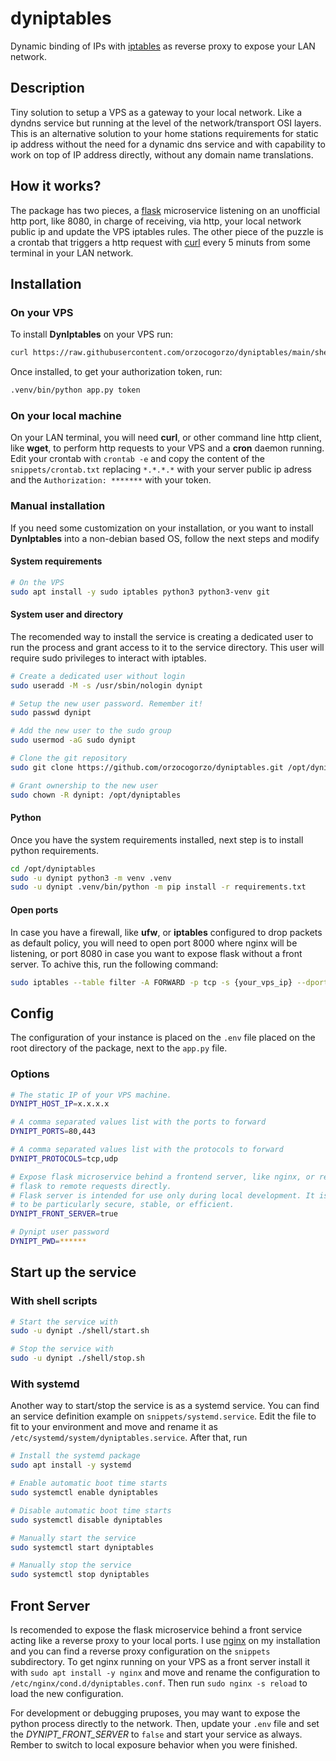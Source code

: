 # dyniptables

Dynamic binding of IPs with [iptables](http://iptables.org/) as reverse proxy
to expose your LAN network.

## Description

Tiny solution to setup a VPS as a gateway to your local network. Like a dyndns
service but running at the level of the network/transport OSI layers.
This is an alternative solution to your home stations requirements for static
ip address without the need for a dynamic dns service and with capability
to work on top of IP address directly, without any domain name translations.

## How it works?

The package has two pieces, a [flask](https://flask.palletsprojects.com/en/2.2.x/)
microservice listening on an unofficial http port, like 8080, in charge of receiving,
via http, your local network public ip and update the VPS iptables rules. The other
piece of the puzzle is a crontab that triggers a http request with [curl](https://curl.se/)
every 5 minuts from some terminal in your LAN network.

## Installation

### On your VPS

To install **DynIptables** on your VPS run:

```bash
curl https://raw.githubusercontent.com/orzocogorzo/dyniptables/main/shell/install.sh > install-dyniptables && bash ./install-dyniptables
```

Once installed, to get your authorization token, run:

```bash
.venv/bin/python app.py token
```

### On your local machine

On your LAN terminal, you will need **curl**, or other command line http client,
like **wget**, to perform http requests to your VPS and a **cron** daemon running.
Edit your crontab with `crontab -e` and copy the content of the `snippets/crontab.txt`
replacing `*.*.*.*` with your server public ip adress and the `Authorization: *******`
with your token.

### Manual installation

If you need some customization on your installation, or you want to install **DynIptables** into
a non-debian based OS, follow the next steps and modify

#### System requirements

```bash
# On the VPS
sudo apt install -y sudo iptables python3 python3-venv git
```

#### System user and directory

The recomended way to install the service is creating a dedicated user to run the
process and grant access to it to the service directory. This user will require
sudo privileges to interact with iptables.

```bash
# Create a dedicated user without login
sudo useradd -M -s /usr/sbin/nologin dynipt

# Setup the new user password. Remember it!
sudo passwd dynipt

# Add the new user to the sudo group
sudo usermod -aG sudo dynipt

# Clone the git repository
sudo git clone https://github.com/orzocogorzo/dyniptables.git /opt/dyniptables

# Grant ownership to the new user
sudo chown -R dynipt: /opt/dyniptables
```

#### Python

Once you have the system requirements installed, next step is to install python requirements.

```bash
cd /opt/dyniptables
sudo -u dynipt python3 -m venv .venv
sudo -u dynipt .venv/bin/python -m pip install -r requirements.txt
```

#### Open ports

In case you have a firewall, like **ufw**, or **iptables** configured to drop packets
as default policy, you will need to open port 8000 where nginx will be listening,
or port 8080 in case you want to expose flask without a front server. To achive
this, run the following command:

```bash
sudo iptables --table filter -A FORWARD -p tcp -s {your_vps_ip} --dport 8000 -j ACCEPT
```

## Config

The configuration of your instance is placed on the `.env` file placed on the root
directory of the package, next to the `app.py` file.

### Options

```bash
# The static IP of your VPS machine.
DYNIPT_HOST_IP=x.x.x.x

# A comma separated values list with the ports to forward
DYNIPT_PORTS=80,443

# A comma separated values list with the protocols to forward
DYNIPT_PROTOCOLS=tcp,udp

# Expose flask microservice behind a frontend server, like nginx, or respond from
# flask to remote requests directly.
# Flask server is intended for use only during local development. It is not designed
# to be particularly secure, stable, or efficient.
DYNIPT_FRONT_SERVER=true

# Dynipt user password
DYNIPT_PWD=******
```

## Start up the service

### With shell scripts

```bash
# Start the service with
sudo -u dynipt ./shell/start.sh

# Stop the service with
sudo -u dynipt ./shell/stop.sh
```

### With systemd

Another way to start/stop the service is as a systemd service. You can find an
service definition example on `snippets/systemd.service`. Edit the file to fit
to your environment and move and rename it as `/etc/systemd/system/dyniptables.service`.
After that, run

```bash
# Install the systemd package
sudo apt install -y systemd

# Enable automatic boot time starts
sudo systemctl enable dyniptables

# Disable automatic boot time starts
sudo systemctl disable dyniptables

# Manually start the service
sudo systemctl start dyniptables

# Manually stop the service
sudo systemctl stop dyniptables
```

## Front Server

Is recomended to expose the flask microservice behind a front service acting like
a reverse proxy to your local ports. I use [nginx](https://nginx.org/en/) on my
installation and you can find a reverse proxy configuration on the `snippets` subdirectory.
To get nginx running on your VPS as a front server install it with
`sudo apt install -y nginx` and move and rename the configuration to
`/etc/nginx/cond.d/dyniptables.conf`. Then run `sudo nginx -s reload` to load the
new configuration.

For development or debugging pruposes, you may want to expose the python process
directly to the network. Then, update your `.env` file and set the _DYNIPT_FRONT_SERVER_
to `false` and start your service as always. Rember to switch to local exposure
behavior when you were finished.
